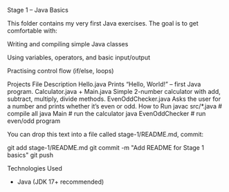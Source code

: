 Stage 1 – Java Basics

This folder contains my very first Java exercises.
The goal is to get comfortable with:

Writing and compiling simple Java classes

Using variables, operators, and basic input/output

Practising control flow (if/else, loops)

Projects
File	Description
Hello.java	Prints “Hello, World!” – first Java program.
Calculator.java + Main.java	Simple 2-number calculator with add, subtract, multiply, divide methods.
EvenOddChecker.java	Asks the user for a number and prints whether it’s even or odd.
How to Run
javac src/*.java      # compile all
java Main             # run the calculator
java EvenOddChecker   # run even/odd program


You can drop this text into a file called stage-1/README.md, commit:

git add stage-1/README.md
git commit -m "Add README for Stage 1 basics"
git push

 Technologies Used

* Java (JDK 17+ recommended)


